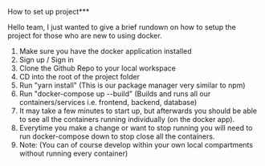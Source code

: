 <h>How to set up project***</h>

Hello team, I just wanted to give a brief rundown on how to setup the project for those who are new to using docker.

1. Make sure you have the docker application installed
2. Sign up / Sign in
3. Clone the Github Repo to your local workspace
4. CD into the root of the project folder
5. Run "yarn install" (This is our package manager very similar to npm)
6. Run "docker-compose up --build" (Builds and runs all our containers/services i.e. frontend, backend, database)
7. It may take a few minutes to start up, but afterwards you should be able to see all the containers running individually (on the docker app).
9. Everytime you make a change or want to stop running you will need to run docker-compose down to stop close all the containers.
10. Note: (You can of course develop within your own local compartments without running every container)
